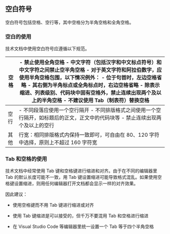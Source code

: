 ## 空白符号

空白符号包括空格、空行等，其中空格分为半角空格和全角空格。

### 空白的使用

技术文档中使用空白符号应遵循以下规范。

| 空格 | - 禁止使用全角空格  -   中文字符（包括汉字和中文标点符号）和中文字符之间禁止空半角空格  - 对于英文字符和阿拉伯数字，应使用半角空格包围，以下情况例外：      - 位于句首时，左边空格省略      - 其右侧为半角标点或全角标点时，右边空格省略  - 除表示缩进、列表级别、代码块中固有空格外，禁止连续出现两个及以上的半角空格  - 不建议使用 Tab（制表符）替换空格 |
| ---- | ------------------------------------------------------------ |
| 空行 | - 不同段落应使用一个空行隔开  - 不同排版格式之间使用一个空行隔开，如标题后的正文，正文中的代码块等  - 禁止连续出现两个及以上的空行 |
| 其他 | 行宽：相同排版格式内保持一致即可，可自由在 80、120 字符中选择，原则上不超过 160 字符宽 |

### Tab 和空格的使用

技术文档中经常使用 Tab 键和空格键进行缩进和对齐。由于在不同的编辑器里 Tab 的默认长度可能不一致，用 Tab 键设置缩进可能导致格式混乱。如果使用空格键设置缩进，则用任何编辑器打开文档都会显示一样的对齐效果。

因此建议：

- 使用空格键而不用 Tab 键进行缩进或对齐

- 使用 Tab 键缩进是可以接受的，但千万不要混用 Tab 和空格进行缩进

- 在 Visual Studio Code 等编辑器里统一设置一个 Tab 等于四个半角空格